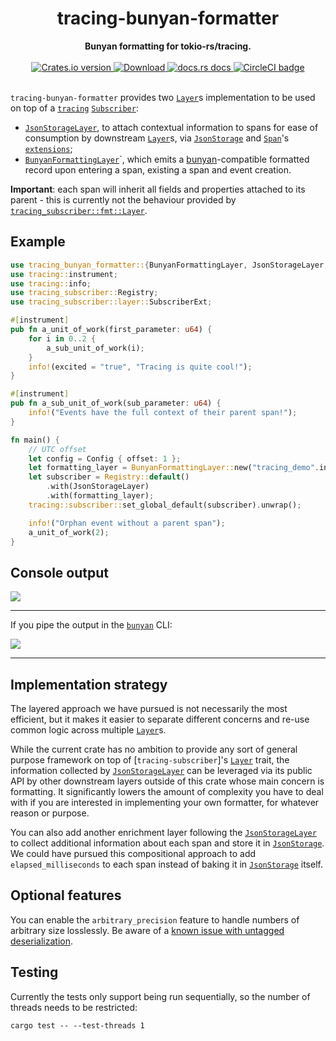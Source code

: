 <h1 align="center">tracing-bunyan-formatter</h1>
<div align="center">
 <strong>
   Bunyan formatting for tokio-rs/tracing.
 </strong>
</div>

<br />

<div align="center">
  <!-- Crates version -->
  <a href="https://crates.io/crates/tracing-bunyan-formatter">
    <img src="https://img.shields.io/crates/v/tracing-bunyan-formatter.svg?style=flat-square"
    alt="Crates.io version" />
  </a>
  <!-- Downloads -->
  <a href="https://crates.io/crates/tracing-bunyan-formatter">
    <img src="https://img.shields.io/crates/d/tracing-bunyan-formatter.svg?style=flat-square"
      alt="Download" />
  </a>
  <!-- docs.rs docs -->
  <a href="https://docs.rs/tracing-bunyan-formatter">
    <img src="https://img.shields.io/badge/docs-latest-blue.svg?style=flat-square"
      alt="docs.rs docs" />
  </a>
  <!-- CI -->
  <a href="https://github.com/LukeMathWalker/tracing-bunyan-formatter">
    <img src="https://circleci.com/gh/LukeMathWalker/tracing-bunyan-formatter.svg?style=shield" alt="CircleCI badge" />
  </a>
</div>
<br/>

`tracing-bunyan-formatter` provides two [`Layer`]s implementation to be used on top of
a [`tracing`] [`Subscriber`]:

- [`JsonStorageLayer`], to attach contextual information to spans for ease of consumption by
  downstream [`Layer`]s, via [`JsonStorage`] and [`Span`]'s [`extensions`](https://docs.rs/tracing-subscriber/0.2.5/tracing_subscriber/registry/struct.ExtensionsMut.html);
- [`BunyanFormattingLayer`]`, which emits a [bunyan](https://github.com/trentm/node-bunyan)-compatible formatted record upon entering a span,
  existing a span and event creation.

**Important**: each span will inherit all fields and properties attached to its parent - this is
currently not the behaviour provided by [`tracing_subscriber::fmt::Layer`](https://docs.rs/tracing-subscriber/0.2.5/tracing_subscriber/fmt/struct.Layer.html).

## Example

```rust
use tracing_bunyan_formatter::{BunyanFormattingLayer, JsonStorageLayer, Config};
use tracing::instrument;
use tracing::info;
use tracing_subscriber::Registry;
use tracing_subscriber::layer::SubscriberExt;

#[instrument]
pub fn a_unit_of_work(first_parameter: u64) {
    for i in 0..2 {
        a_sub_unit_of_work(i);
    }
    info!(excited = "true", "Tracing is quite cool!");
}

#[instrument]
pub fn a_sub_unit_of_work(sub_parameter: u64) {
    info!("Events have the full context of their parent span!");
}

fn main() {
    // UTC offset
    let config = Config { offset: 1 };
    let formatting_layer = BunyanFormattingLayer::new("tracing_demo".into(), std::io::stdout, Some(config));
    let subscriber = Registry::default()
        .with(JsonStorageLayer)
        .with(formatting_layer);
    tracing::subscriber::set_global_default(subscriber).unwrap();

    info!("Orphan event without a parent span");
    a_unit_of_work(2);
}
```

## Console output

<div>
<img src="https://raw.githubusercontent.com/LukeMathWalker/tracing-bunyan-formatter/master/images/ConsoleOutput.png" />
</div>
<hr/>

If you pipe the output in the [`bunyan`](https://github.com/trentm/node-bunyan) CLI:

<div>
<img src="https://raw.githubusercontent.com/LukeMathWalker/tracing-bunyan-formatter/master/images/ConsoleBunyanOutput.png" />
</div>
<hr/>

## Implementation strategy

The layered approach we have pursued is not necessarily the most efficient,
but it makes it easier to separate different concerns and re-use common logic across multiple [`Layer`]s.

While the current crate has no ambition to provide any sort of general purpose framework on top of
[`tracing-subscriber`]'s [`Layer`] trait, the information collected by [`JsonStorageLayer`] can be leveraged via
its public API by other downstream layers outside of this crate whose main concern is formatting.
It significantly lowers the amount of complexity you have to deal with if you are interested
in implementing your own formatter, for whatever reason or purpose.

You can also add another enrichment layer following the [`JsonStorageLayer`] to collect
additional information about each span and store it in [`JsonStorage`].
We could have pursued this compositional approach to add `elapsed_milliseconds` to each span
instead of baking it in [`JsonStorage`] itself.

## Optional features

You can enable the `arbitrary_precision` feature to handle numbers of arbitrary size losslessly. Be aware of a [known issue with untagged deserialization](https://github.com/LukeMathWalker/tracing-bunyan-formatter/issues/4).

## Testing

Currently the tests only support being run sequentially, so the number of threads needs to be restricted:

`cargo test -- --test-threads 1`

[`layer`]: https://docs.rs/tracing-subscriber/0.2.5/tracing_subscriber/layer/trait.Layer.html
[`jsonstoragelayer`]: https://docs.rs/tracing-bunyan-formatter/0.1.6/tracing_bunyan_formatter/struct.JsonStorageLayer.html
[`jsonstorage`]: https://docs.rs/tracing-bunyan-formatter/0.1.6/tracing_bunyan_formatter/struct.JsonStorage.html
[`bunyanformattinglayer`]: https://docs.rs/tracing-bunyan-formatter/0.1.6/tracing_bunyan_formatter/struct.BunyanFormattingLayer.html
[`span`]: https://docs.rs/tracing/0.1.13/tracing/struct.Span.html
[`subscriber`]: https://docs.rs/tracing-core/0.1.10/tracing_core/subscriber/trait.Subscriber.html
[`tracing`]: https://docs.rs/tracing
[`tracing`]: https://docs.rs/tracing-subscriber

